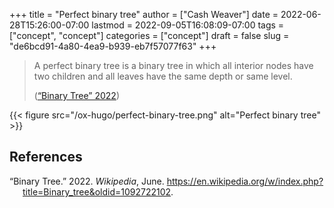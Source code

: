 +++
title = "Perfect binary tree"
author = ["Cash Weaver"]
date = 2022-06-28T15:26:00-07:00
lastmod = 2022-09-05T16:08:09-07:00
tags = ["concept", "concept"]
categories = ["concept"]
draft = false
slug = "de6bcd91-4a80-4ea9-b939-eb7f57077f63"
+++

> A perfect binary tree is a binary tree in which all interior nodes have two children and all leaves have the same depth or same level.
>
> (<a href="#citeproc_bib_item_1">“Binary Tree” 2022</a>)

{{< figure src="/ox-hugo/perfect-binary-tree.png" alt="Perfect binary tree" >}}

## References

<style>.csl-entry{text-indent: -1.5em; margin-left: 1.5em;}</style><div class="csl-bib-body">
  <div class="csl-entry"><a id="citeproc_bib_item_1"></a>“Binary Tree.” 2022. <i>Wikipedia</i>, June. <a href="https://en.wikipedia.org/w/index.php?title=Binary_tree&oldid=1092722102">https://en.wikipedia.org/w/index.php?title=Binary_tree&#38;oldid=1092722102</a>.</div>
</div>
